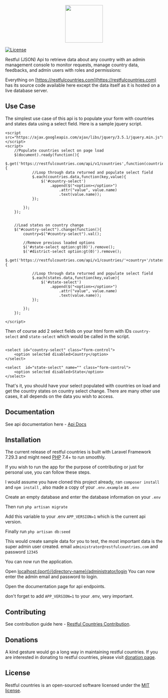 <p align="center"><a href="https://restfulcountries.com" target="_blank"><img src="https://restfulcountries.com/storage/images/logo/restful-logo-VERTICAL-SVG.svg" width="120"></a></p>

<p align="center">

<a href="https://github.com/Naterus/restful-countries/blob/main/LICENSE"><img src="https://restfulcountries.com/storage/images/license-mit.svg" alt="License"></a>
</p>


Restful (JSON) Api to retrieve data about any country with an admin management console to monitor requests, manage country data, feedbacks, and admin users with roles and permissions:

Everything on [https://restfulcountries.com](https://restfulcountries.com) has its source code available here except the data itself as it is hosted on a live database server.

## Use Case
The simplest use case of this api is to populate your form with countries and states data using a select field.
Here is a sample jquery script.

```angular2html
<script src="https://ajax.googleapis.com/ajax/libs/jquery/3.5.1/jquery.min.js"></script>
<script>
    //Populate countries select on page load
    $(document).ready(function(){
        $.get('https://restfulcountries.com/api/v1/countries',function(countries){
            //Loop through data returned and populate select field 
            $.each(countries.data,function(key,value){
                $('#country-select')
                    .append($("<option></option>")
                        .attr("value", value.name)
                        .text(value.name));
            });

        });
    });


    //Load states on country change
    $("#country-select").change(function(){
        country=$("#country-select").val();

        //Remove previous loaded options
        $('#state-select option:gt(0)').remove();
        $('#district-select option:gt(0)').remove();
        $.get('https://restfulcountries.com/api/v1/countries/'+country+'/states',function(states){

            //Loop through data returned and populate select field 
            $.each(states.data,function(key,value){
                $('#state-select')
                    .append($("<option></option>")
                        .attr("value", value.name)
                        .text(value.name));
            });

        });
    });

</script>
```
Then of course add 2 select fields on your html form with IDs `country-select` and `state-select` which would be called in the script.

```angular2html

<select id="country-select" class="form-control">
    <option selected disabled>Country</option>
</select>

<select  id="state-select" name="" class="form-control">
    <option selected disabled>State</option>
</select>

```
That's it, you should have your select populated with countries on load and get the country states on country select change.
There are many other use cases, it all depends on the data you wish to access.

## Documentation
See api documentation here -  [Api Docs](https://restfulcountries.com/api-documentation)

## Installation
The current release of restful countries is built with Laravel Framework 7.29.3 and might need [PHP](https://php.net) 7.4+ to run smoothly.

If you wish to run the app for the purpose of contributing or just for personal use, you can follow these steps.

I would assume you have cloned this project already, ran `composer install` and
 `npm install` , also made a copy of your `.env.example` as `.env` 

Create an empty database and enter the database information on your `.env`

Then run `php artisan migrate`

Add this variable to your .env
`APP_VERSION=1` which is the current api version.

Finally run `php artisan db:seed`

This would create sample data for you to test, the most important data is the super admin user created.
email `administrator@restfulcountries.com` and password `12345`

You can now run the application.

 Open  [localhost:{port}/{directory-name}/administrator/login](#)
You can now enter the admin email and password to login.

Open the documentation page for api endpoints.

don't forget to add `APP_VERSION=1` to your .env, very important.
## Contributing

See contribution  guide here - [Restful Countries Contribution](https://laravel.com/docs/contributions).

## Donations

A kind gesture would go a long way in maintaining restful countries. If you are interested in donating to restful countries, please visit [donation page](https://restfulcountries.com/donation).


## License

Restful countries is an open-sourced software licensed under the [MIT license](https://opensource.org/licenses/MIT).
